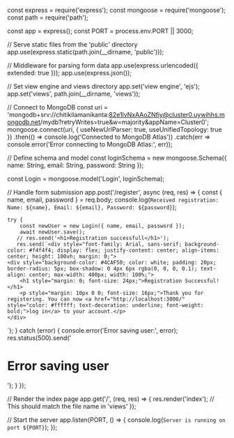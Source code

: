 
const express = require('express');
const mongoose = require('mongoose');
const path = require('path');

const app = express();
const PORT = process.env.PORT || 3000;

// Serve static files from the 'public' directory
app.use(express.static(path.join(__dirname, 'public')));

// Middleware for parsing form data
app.use(express.urlencoded({ extended: true }));
app.use(express.json());

// Set view engine and views directory
app.set('view engine', 'ejs');
app.set('views', path.join(__dirname, 'views'));

// Connect to MongoDB
const uri = 'mongodb+srv://chitikilamanikanta:82e1lvNxAAoZNfiy@cluster0.uywihhs.mongodb.net/mydb?retryWrites=true&w=majority&appName=Cluster0';
mongoose.connect(uri, { useNewUrlParser: true, useUnifiedTopology: true })
    .then(() => console.log('Connected to MongoDB Atlas'))
    .catch(err => console.error('Error connecting to MongoDB Atlas:', err));

// Define schema and model
const loginSchema = new mongoose.Schema({
    name: String,
    email: String,
    password: String
});

const Login = mongoose.model('Login', loginSchema);

// Handle form submission
app.post('/register', async (req, res) => {
    const { name, email, password } = req.body;
    console.log(`Received registration: Name: ${name}, Email: ${email}, Password: ${password}`);

    try {
        const newUser = new Login({ name, email, password });
        await newUser.save();
       // res.send('<h1>Registration successfull</h1>');
       res.send(`<div style="font-family: Arial, sans-serif; background-color: #f4f4f4; display: flex; justify-content: center; align-items: center; height: 100vh; margin: 0;">
    <div style="background-color: #4CAF50; color: white; padding: 20px; border-radius: 5px; box-shadow: 0 4px 6px rgba(0, 0, 0, 0.1); text-align: center; max-width: 400px; width: 100%;">
        <h1 style="margin: 0; font-size: 24px;">Registration Successful!</h1>
        <p style="margin: 10px 0 0; font-size: 16px;">Thank you for registering. You can now <a href="http://localhost:3000/" style="color: #ffffff; text-decoration: underline; font-weight: bold;">log in</a> to your account.</p>
    </div>
</div>`);
    } catch (error) {
        console.error('Error saving user:', error);
        res.status(500).send('<h1>Error saving user</h1>');
    }
});

// Render the index page
app.get('/', (req, res) => {
    res.render('index'); // This should match the file name in 'views'
});

// Start the server
app.listen(PORT, () => {
    console.log(`Server is running on port ${PORT}`);
});
